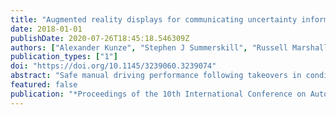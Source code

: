 ```yaml
---
title: "Augmented reality displays for communicating uncertainty information in automated driving"
date: 2018-01-01
publishDate: 2020-07-26T18:45:18.546309Z
authors: ["Alexander Kunze", "Stephen J Summerskill", "Russell Marshall", "Ashleigh J Filtness"]
publication_types: ["1"]
doi: "https://doi.org/10.1145/3239060.3239074"
abstract: "Safe manual driving performance following takeovers in conditionally automated driving systems is impeded by a lack in situation awareness, partly due to an inappropriate trust in the system's capabilities. Previous work has indicated that the communication of system uncertainties can aid the trust calibration process. However, it has yet to be investigated how the information is best conveyed to the human operator. The study outlined in this publication presents an interface layout to visualise function-specific uncertainty information in an augmented reality display and explores the suitability of 11 visual variables. 46 participants completed a sorting task and indicated their preference for each of these variables. The results demonstrate that particularly colour-based and animation-based variables, above all hue, convey a clear order in terms of urgency and are well-received by participants. The presented findings have implications for all augmented reality displays that are intended to show content varying in urgency."
featured: false
publication: "*Proceedings of the 10th International Conference on Automotive User Interfaces and Interactive Vehicular Applications*"
---
```


